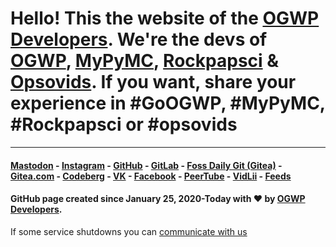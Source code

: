 # Hello! This the website of the [OGWP Developers](https://ogwpd.github.io). We're the devs of [OGWP](https://ogwp.github.io), [MyPyMC](https://ogwpd.github.io/MyPyMC), [Rockpapsci](https://is.gd/OGWP_rps) & [Opsovids](https://github.com/ogwpd/opsovids). If you want, share your experience in #GoOGWP, #MyPyMC, #Rockpapsci or #opsovids

_____________________
#### [Mastodon](https://fosstodon.org/@ogwpd) - [Instagram](https://instagram.com/ogwpd) - [GitHub](https://github.com/ogwpd) - [GitLab](https://gitlab.com/ogwpd) - [Foss Daily Git (Gitea)](https://git.fossdaily.xyz/ogwpd) - [Gitea.com](https://gitea.com/ogwpd) - [Codeberg](https://codeberg.org/ogwpd) - [VK](https://vk.com/ogwpd) - [Facebook](https://fb.me/ogwpd)  - [PeerTube](https://video.hardlimit.com/video-channels/ogwpd) - [VidLii](https://www.vidlii.com/user/ogwpd) - [Feeds](https://ogwpd.github.io/feeds)
#### GitHub page created since January 25, 2020-Today with ❤️ by [OGWP Developers](https://ogwpd.github.io).
If some service shutdowns you can [communicate with us](https://ogwpd.github.io/bug)
